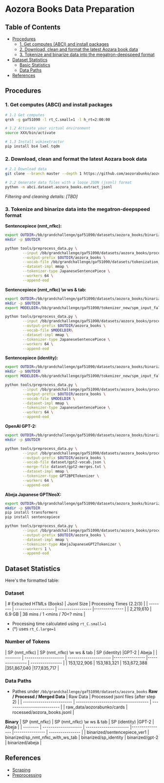 # Aozora Books Data Preparation

## Table of Contents
- [Procedures](#procedures)
  * [1. Get computes (ABCI) and install packages](#1-get-computes-abci-and-install-packages)
  * [2. Download, clean and format the latest Aozara book data](#2-download-clean-and-format-the-latest-aozara-book-data)
  * [3. Tokenize and binarize data into the megatron-deepspeed format](#3-tokenize-and-binarize-data-into-the-megatron-deepspeed-format)
- [Dataset Statistics](#dataset-statistics)
  * [Basic Statistics](#basic-statistics)
  * [Data Paths](#data-paths)
- [References](#references)

## Procedures

### 1. Get computes (ABCI) and install packages
```bash
# 1.1 Get computes
qrsh -g gaf51090 -l rt_C.small=1 -l h_rt=2:00:00 

# 1.2 Activate your virtual environment
source XXX/bin/activate

# 1.3 Install wikiextractor
pip install bs4 lxml tqdm
```

### 2. Download, clean and format the latest Aozara book data
```bash
# 2.1 Download data
git clone --branch master --depth 1 https://github.com/aozorabunko/aozorabunko.git /bb/grandchallenge/gaf51090/datasets/aozora_books/raw_data/aozorabunko

# 2.2 Generate data files with a loose JSON (jsonl) format
python -m abci.dataset.aozora_books.extract_jsonl
```

*Filtering and cleaning details: [TBD]*

### 3. Tokenize and binarize data into the megatron-deepspeed format

**Sentencepiece (nmt_nfkc):**
```bash
export OUTDIR=/bb/grandchallenge/gaf51090/datasets/aozora_books/binarized/sentencepiece_ver1
mkdir -p $OUTDIR

python tools/preprocess_data.py \
        --input /bb/grandchallenge/gaf51090/datasets/aozora_books/processed/aozora_books.jsonl \
        --output-prefix $OUTDIR/aozora_books \
        --vocab-file /bb/grandchallenge/gaf51090/datasets/tokenization_replaced/spm_input_fall_replaced_all.model \
        --dataset-impl mmap \
        --tokenizer-type JapaneseSentencePiece \
        --workers 64 \
        --append-eod
```

**Sentencepiece (nmt_nfkc) \w ws & tab:**
```bash
export OUTDIR=/bb/grandchallenge/gaf51090/datasets/aozora_books/binarized/sp_nmt_nfkc_with_ws_tab
mkdir -p $OUTDIR
export MODELDIR=/bb/grandchallenge/gaf51090/tokenizer_new/spm_input_fall_replaced_all_wodummyprefix_modified.model

python tools/preprocess_data.py \
        --input /bb/grandchallenge/gaf51090/datasets/aozora_books/processed/aozora_books.jsonl \
        --output-prefix $OUTDIR/aozora_books \
        --vocab-file $MODELDIR\
        --dataset-impl mmap \
        --tokenizer-type JapaneseSentencePiece \
        --workers 64 \
        --append-eod
```

**Sentencepiece (identity):**
```bash
export OUTDIR=/bb/grandchallenge/gaf51090/datasets/aozora_books/binarized/sp_identity
mkdir -p $OUTDIR
export MODELDIR=/bb/grandchallenge/gaf51090/tokenizer_new/spm_input_fall_replaced_all_identity_wodummyprefix_modified.model

python tools/preprocess_data.py \
        --input /bb/grandchallenge/gaf51090/datasets/aozora_books/processed/aozora_books.jsonl \
        --output-prefix $OUTDIR/aozora_books \
        --vocab-file $MODELDIR \
        --dataset-impl mmap \
        --tokenizer-type JapaneseSentencePiece \
        --workers 64 \
        --append-eod
```

**OpenAI GPT-2:**
```bash
export OUTDIR=/bb/grandchallenge/gaf51090/datasets/aozora_books/binarized/gpt-2
mkdir -p $OUTDIR

python tools/preprocess_data.py \
        --input /bb/grandchallenge/gaf51090/datasets/aozora_books/processed/aozora_books.jsonl \
        --output-prefix $OUTDIR/aozora_books \
        --vocab-file dataset/gpt2-vocab.json \
        --merge-file dataset/gpt2-merges.txt \
        --dataset-impl mmap \
        --tokenizer-type GPT2BPETokenizer \
        --workers 64 \
        --append-eod
```

**Abeja Japanese GPTNeoX:**
```bash
export OUTDIR=/bb/grandchallenge/gaf51090/datasets/aozora_books/binarized/abeja
mkdir -p $OUTDIR
pip install transformers
pip install sentencepiece

python tools/preprocess_data.py \
        --input /bb/grandchallenge/gaf51090/datasets/aozora_books/processed/aozora_books.jsonl \
        --output-prefix $OUTDIR/aozora_books \
        --dataset-impl mmap \
        --tokenizer-type AbejaJapaneseGPT2Tokenizer \
        --workers 1 \
        --append-eod
```

## Dataset Statistics

Here's the formatted table:


### Dataset
| # Extracted HTMLs (Books) | Jsonl Size | Processing Times (2.2/3) |
| -------- | -------------------- | ----------------- |--------------- | 
| 2,219,610            | 6.9 GB            |  38 mins / 1 <mins / 70<? mins |

- Processing time calculated using `rt_C.small=1`
- (†) uses `rt_C.large=1`

### Number of Tokens
| SP (nmt_nfkc) | SP (nmt_nfkc) \w ws & tab | SP (identity) |GPT-2 | Abeja | 
| -------- | -------------------- | ---------------------- |---------------- |---------------- | ---------------- | 
| 153,122,906          | 153,183,321      | 153,672,388     |351,867,040    |177,835,717      |   


### Data Paths
- Pathes under `/bb/grandchallenge/gaf51090/datasets/aozora_books`
**Raw / Processd / Merged Data**
| Raw Data       | Processed jsonl files (after step 2) | 
| ------------------------- | ------------------------------------- | --------------------------- | 
| raw_data/aozorabunko/cards | rocessed/aozora_books.jsonl           | 

**Binary**
| SP (nmt_nfkc) | SP (nmt_nfkc) \w ws & tab | SP (identity) |GPT-2 | Abeja | 
| -------- | -------------------- | ---------------------- |---------------- |---------------- | ---------------- | 
| binarized/sentencepiece_ver1  | binarized/sp_nmt_nfkc_with_ws_tab | binarized/sp_identity  | binarized/gpt-2 | binarized/abeja |   

## References
- [Scraping](https://qiita.com/Yupine/items/92d75865a72c60ae7285)
- [Preprocessing](https://qiita.com/y_itoh/items/fa04c1e2f3df2e807d61)

